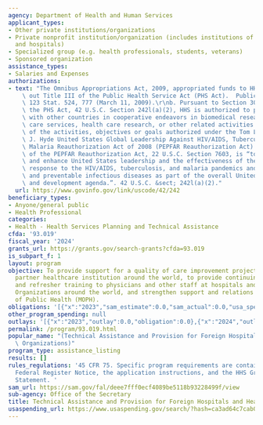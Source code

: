 ```yaml
---
agency: Department of Health and Human Services
applicant_types:
- Other private institutions/organizations
- Private nonprofit institution/organization (includes institutions of higher education
  and hospitals)
- Specialized group (e.g. health professionals, students, veterans)
- Sponsored organization
assistance_types:
- Salaries and Expenses
authorizations:
- text: "The Omnibus Appropriations Act, 2009, appropriated funds to HHS for carrying\
    \ out Title III of the Public Health Service Act (PHS Act).  Public Law 111-8,\
    \ 123 Stat. 524, 777 (March 11, 2009).\r\nb. Pursuant to Section 307(a)(2) of\
    \ the PHS Act, 42 U.S.C. Section 242l(a)(2), HHS is authorized to participate\
    \ with other countries in cooperative endeavors in biomedical research, health\
    \ care services, health care research, or other related activities in furtherance\
    \ of the activities, objectives or goals authorized under the Tom Lantos and Henry\
    \ J. Hyde United States Global Leadership Against HIV/AIDS, Tuberculosis, and\
    \ Malaria Reauthorization Act of 2008 (PEPFAR Reauthorization Act). The purpose\
    \ of the PEPFAR Reauthorization Act, 22 U.S.C. Section 7603, is “to strengthen\
    \ and enhance United States leadership and the effectiveness of the United States\
    \ response to the HIV/AIDS, tuberculosis, and malaria pandemics and other related\
    \ and preventable infectious diseases as part of the overall United States health\
    \ and development agenda.”. 42 U.S.C. &sect; 242l(a)(2)."
  url: https://www.govinfo.gov/link/uscode/42/242
beneficiary_types:
- Anyone/general public
- Health Professional
categories:
- Health - Health Services Planning and Technical Assistance
cfda: '93.019'
fiscal_year: '2024'
grants_url: https://grants.gov/search-grants?cfda=93.019
is_subpart_f: 1
layout: program
objective: To provide support for a quality of care improvement project based in a
  partner healthcare institution around the world, to provide continuing education
  and refresher training to physicians and other staff at hospitals and other Health
  Organizations around the world, and strengthen support and relations with Ministers
  of Public Health (MOPH).
obligations: '[{"x":"2023","sam_estimate":0.0,"sam_actual":0.0,"usa_spending_actual":0.0},{"x":"2024","sam_estimate":0.0,"sam_actual":0.0,"usa_spending_actual":-200.0},{"x":"2025","sam_estimate":0.0,"sam_actual":0.0,"usa_spending_actual":0.0}]'
other_program_spending: null
outlays: '[{"x":"2023","outlay":0.0,"obligation":0.0},{"x":"2024","outlay":0.0,"obligation":0.0},{"x":"2025","outlay":0.0,"obligation":0.0}]'
permalink: /program/93.019.html
popular_name: "(Technical Assistance and Provision for Foreign Hospitals and\r\nHealth\
  \ Organizations)"
program_type: assistance_listing
results: []
rules_regulations: '45 CFR 75. Specific program requirements are contained in the
  Federal Register Notice, the application instructions, and the HHS Grants Policy
  Statement. '
sam_url: https://sam.gov/fal/deee7fff0ecf4089be5118b93228499f/view
sub-agency: Office of the Secretary
title: Technical Assistance and Provision for Foreign Hospitals and Health Organizations
usaspending_url: https://www.usaspending.gov/search/?hash=ca3ad64c7cab00f11a9455c303106793
---
```

